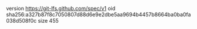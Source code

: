 version https://git-lfs.github.com/spec/v1
oid sha256:a327b87f8c7050807d88d6e9e2dbe5aa9694b4457b8664ba0ba0fa038d508f0c
size 455
